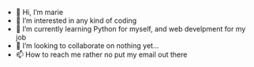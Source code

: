 - 👋 Hi, I’m marie
- 👀 I’m interested in any kind of coding
- 🌱 I’m currently learning Python for myself, and web develpment for my job
- 💞️ I’m looking to collaborate on nothing yet...
- 📫 How to reach me rather no put my email out there

<!---
marieheartscoding/marieheartscoding is a ✨ special ✨ repository because its `README.md` (this file) appears on your GitHub profile.
You can click the Preview link to take a look at your changes.
--->
